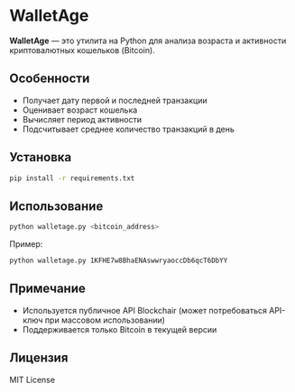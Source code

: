 # WalletAge

**WalletAge** — это утилита на Python для анализа возраста и активности криптовалютных кошельков (Bitcoin).

## Особенности

- Получает дату первой и последней транзакции
- Оценивает возраст кошелька
- Вычисляет период активности
- Подсчитывает среднее количество транзакций в день

## Установка

```bash
pip install -r requirements.txt
```

## Использование

```bash
python walletage.py <bitcoin_address>
```

Пример:

```bash
python walletage.py 1KFHE7w8BhaENAswwryaoccDb6qcT6DbYY
```

## Примечание

- Используется публичное API Blockchair (может потребоваться API-ключ при массовом использовании)
- Поддерживается только Bitcoin в текущей версии

## Лицензия

MIT License
